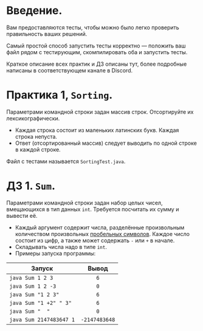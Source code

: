 # Введение.
Вам предоставляются тесты, чтобы можно было легко проверить правильность ваших решений.

Самый простой способ запустить тесты корректно — положить ваш файл рядом с тестирующим, скомпилировать оба и запустить тесты.

Краткое описание всех практик и ДЗ описаны тут, более подробные написаны в соответствующем канале в Discord.

# Практика 1, `Sorting`.
Параметрами командной строки задан массив строк. Отсортируйте их лексикографически.
- Каждая строка состоит из маленьких латинских букв. Каждая строка непуста.
- Ответ (отсортированный массив) следует выводить по одной строке в каждой строке.

Файл с тестами называется `SortingTest.java`.

# ДЗ 1. `Sum`.
Параметрами командной строки задан набор целых чисел, вмещающихся в тип данных `int`. Требуется посчитать их сумму и вывести её.
- Каждый аргумент содержит числа, разделённые произвольным количеством произвольных [пробельных символов](https://docs.oracle.com/en/java/javase/11/docs/api/java.base/java/lang/Character.html#isWhitespace(char)). Каждое число состоит из цифр, а также может содержать `-` или `+` в начале.
- Складывать числа надо в типе `int`.
- Примеры запуска программы:

|Запуск|Вывод|
|------|:---:|
|`java Sum 1 2 3`|`6`|
|`java Sum 1 2 -3`|`0`|
|`java Sum "1 2 3"`|`6`|
|`java Sum "1 +2" " 3"`|`6`|
|`java Sum "  "`|`0`|
|`java Sum 2147483647 1`|`-2147483648`|